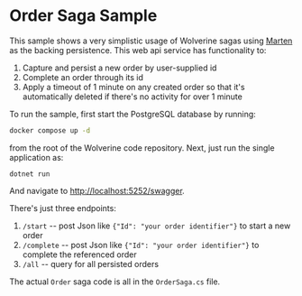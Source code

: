 # Order Saga Sample

This sample shows a very simplistic usage of Wolverine sagas using [Marten](https://martendb.io) as the backing
persistence. This web api service has functionality to:

1. Capture and persist a new order by user-supplied id
2. Complete an order through its id
3. Apply a timeout of 1 minute on any created order so that it's automatically deleted if there's no activity for over 1
   minute

To run the sample, first start the PostgreSQL database by running:

```bash
docker compose up -d
```

from the root of the Wolverine code repository. Next, just run the single application as:

```
dotnet run
```

And navigate to [http://localhost:5252/swagger](http://localhost:5252/swagger).

There's just three endpoints:

1. `/start` -- post Json like `{"Id": "your order identifier"}` to start a new order
2. `/complete` -- post Json like `{"Id": "your order identifier"}` to complete the referenced order
3. `/all` -- query for all persisted orders

The actual `Order` saga code is all in the `OrderSaga.cs` file.

